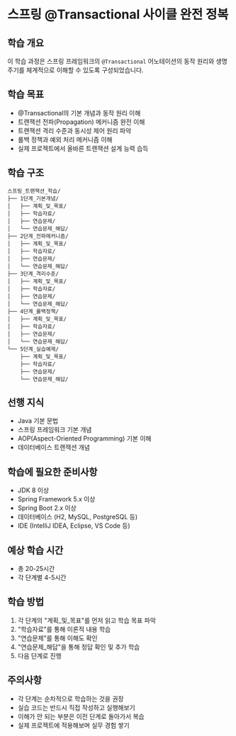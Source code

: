 # 스프링 @Transactional 사이클 완전 정복

## 학습 개요
이 학습 과정은 스프링 프레임워크의 `@Transactional` 어노테이션의 동작 원리와 생명주기를 체계적으로 이해할 수 있도록 구성되었습니다.

## 학습 목표
- @Transactional의 기본 개념과 동작 원리 이해
- 트랜잭션 전파(Propagation) 메커니즘 완전 이해
- 트랜잭션 격리 수준과 동시성 제어 원리 파악
- 롤백 정책과 예외 처리 메커니즘 이해
- 실제 프로젝트에서 올바른 트랜잭션 설계 능력 습득

## 학습 구조
```
스프링_트랜잭션_학습/
├── 1단계_기본개념/
│   ├── 계획_및_목표/
│   ├── 학습자료/
│   ├── 연습문제/
│   └── 연습문제_해답/
├── 2단계_전파메커니즘/
│   ├── 계획_및_목표/
│   ├── 학습자료/
│   ├── 연습문제/
│   └── 연습문제_해답/
├── 3단계_격리수준/
│   ├── 계획_및_목표/
│   ├── 학습자료/
│   ├── 연습문제/
│   └── 연습문제_해답/
├── 4단계_롤백정책/
│   ├── 계획_및_목표/
│   ├── 학습자료/
│   ├── 연습문제/
│   └── 연습문제_해답/
└── 5단계_실습예제/
    ├── 계획_및_목표/
    ├── 학습자료/
    ├── 연습문제/
    └── 연습문제_해답/
```

## 선행 지식
- Java 기본 문법
- 스프링 프레임워크 기본 개념
- AOP(Aspect-Oriented Programming) 기본 이해
- 데이터베이스 트랜잭션 개념

## 학습에 필요한 준비사항
- JDK 8 이상
- Spring Framework 5.x 이상
- Spring Boot 2.x 이상
- 데이터베이스 (H2, MySQL, PostgreSQL 등)
- IDE (IntelliJ IDEA, Eclipse, VS Code 등)

## 예상 학습 시간
- 총 20-25시간
- 각 단계별 4-5시간

## 학습 방법
1. 각 단계의 "계획_및_목표"를 먼저 읽고 학습 목표 파악
2. "학습자료"를 통해 이론적 내용 학습
3. "연습문제"를 통해 이해도 확인
4. "연습문제_해답"을 통해 정답 확인 및 추가 학습
5. 다음 단계로 진행

## 주의사항
- 각 단계는 순차적으로 학습하는 것을 권장
- 실습 코드는 반드시 직접 작성하고 실행해보기
- 이해가 안 되는 부분은 이전 단계로 돌아가서 복습
- 실제 프로젝트에 적용해보며 실무 경험 쌓기
